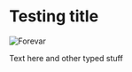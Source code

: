 # Testing title


![Forevar](https://intrepidberkeleyexplorer.com/sitebuilder/images/SEdcasguide-590x391.jpg)


Text here and other typed stuff
